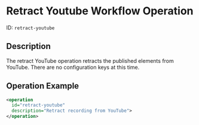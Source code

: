 Retract Youtube Workflow Operation
==================================

ID: `retract-youtube`

Description
-----------

The retract YouTube operation retracts the published elements from YouTube.
There are no configuration keys at this time.

Operation Example
-----------------

```xml
<operation
  id="retract-youtube"
  description="Retract recording from YouTube">
</operation>
```
